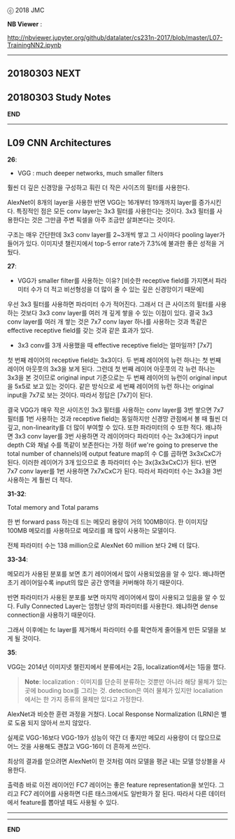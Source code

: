 ⓒ 2018 JMC

**NB Viewer** :

http://nbviewer.jupyter.org/github/datalater/cs231n-2017/blob/master/L07-TrainingNN2.ipynb

---

## 20180303 NEXT


## 20180303 Study Notes




**END**

---

## L09 CNN Architectures

**26**:

+ VGG : much deeper networks, much smaller filters

훨씬 더 깊은 신경망을 구성하고 훠린 더 작은 사이즈의 필터를 사용한다.

AlexNet이 8개의 layer을 사용한 반면 VGG는 16개부터 19개까지 layer를 증가시킨다.
특징적인 점은 모든 conv layer는 3x3 필터를 사용한다는 것이다.
3x3 필터를 사용한다는 것은 그만큼 주변 픽셀을 아주 조금만 살펴본다는 것이다.

구조는 매우 간단한데 3x3 conv layer를 2~3개씩 쌓고 그 사이마다 pooling layer가 들어가 있다.
이미지넷 챌린지에서 top-5 error rate가 7.3%에 불과한 좋은 성적을 거뒀다.

**27**:

+ VGG가 smaller filter를 사용하는 이유? [비슷한 receptive field를 가지면서 파라미터 수가 더 적고 비선형성을 더 많이 줄 수 있는 깊은 신경망이기 때문에]

우선 3x3 필터를 사용하면 파라미터 수가 적어진다.
그래서 더 큰 사이즈의 필터를 사용하는 것보다 3x3 conv layer를 여러 개 깊게 쌓을 수 있는 이점이 있다.
결국 3x3 conv layer를 여러 개 쌓는 것은 7x7 conv layer 하나를 사용하는 것과 똑같은 effective receptive field를 갖는 것과 같은 효과가 있다.

+ 3x3 conv를 3개 사용했을 때 effective receptive field는 얼마일까? [7x7]

첫 번째 레이어의 receptive field는 3x3이다.
두 번째 레이어의 뉴런 하나는 첫 번째 레이어 아웃풋의 3x3을 보게 된다.
그런데 첫 번째 레이어 아웃풋의 각 뉴런 하나는 3x3을 본 것이므로 original input 기준으로는 두 번째 레이어의 뉴런이 original input을 5x5로 보고 있는 것이다.
같은 방식으로 세 번째 레이어의 뉴런 하나는 original input을 7x7로 보는 것이다.
따라서 정답은 [7x7]이 된다.

결국 VGG가 매우 작은 사이즈인 3x3 필터를 사용하는 conv layer를 3번 쌓으면 7x7 필터를 1번 사용하는 것과 receptive field는 동일하지만 신경망 관점에서 볼 때 훨씬 더 깊고, non-linearity를 더 많이 부여할 수 있다.
또한 파라미터의 수 또한 적다.
왜냐하면 3x3 conv layer를 3번 사용하면 각 레이어마다 파라미터 수는 3x3에다가 input depth C와 채널 수를 똑같이 보존한다는 가정 하(if we're going to preserve the total number of channels)에 output feature map의 수 C를 곱하면 3x3xCxC가 된다.
이러한 레이어가 3개 있으므로 총 파라미터 수는 3x(3x3xCxC)가 된다.
반면 7x7 conv layer를 1번 사용하면 7x7xCxC가 된다.
따라서 파라미터 수는 3x3을 3번 사용하는 게 훨씬 더 적다.

**31-32**:

Total memory and Total params

한 번 forward pass 하는데 드는 메모리 용량이 거의 100MB이다.
한 이미지당 100MB 메모리를 사용하므로 메모리를 꽤 많이 사용하는 모델이다.

전체 파라미터 수는 138 million으로 AlexNet 60 million 보다 2배 더 많다.

**33-34**:

메모리가 사용된 분포를 보면 초기 레이어에서 많이 사용되었음을 알 수 있다.
왜냐하면 초기 레이어일수록 input의 많은 공간 영역을 커버해야 하기 때문이다.

반면 파라미터가 사용된 분포를 보면 마지막 레이어에서 많이 사용되고 있음을 알 수 있다.
Fully Connected Layer는 엄청난 양의 파라미터를 사용한다.
왜냐하면 dense connection을 사용하기 때문이다.

그래서 이후에는 fc layer를 제거해서 파라미터 수를 확연하게 줄어들게 만든 모델을 보게 될 것이다.

**35**:

VGG는 2014년 이미지넷 챌린지에서 분류에서는 2등, localization에서는 1등을 했다.

> **Note**: localization : 이미지를 단순히 분류하는 것뿐만 아니라 해당 물체가 있는 곳에 bouding box를 그리는 것. detection은 여러 물체가 있지만 localiation에서는 한 가지 종류의 물체만 있다고 가정한다.

AlexNet과 비슷한 훈련 과정을 거쳤다.
Local Response Normalization (LRN)은 별로 도움 되지 않아서 쓰지 않았다.

실제로 VGG-16보다 VGG-19가 성능이 약간 더 좋지만 메모리 사용량이 더 많으므로 어느 것을 사용해도 괜찮고 VGG-16이 더 흔하게 쓰인다.

최상의 결과를 얻으려면 AlexNet이 한 것처럼 여러 모델을 평균 내는 모델 앙상블을 사용한다.

출력층 바로 이전 레이어인 FC7 레이어는 좋은 feature representation을 보인다.
그리고 FC7 레이어를 사용하면 다른 태스크에서도 일반화가 잘 된다.
따라서 다른 데이터에서 feature를 뽑아낼 때도 사용될 수 있다.











---






---

**END**
